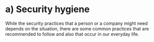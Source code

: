 # a) Security hygiene
While the security practices that a person or a company might need depends on the situation, there are some common practices that are recommended to follow and also that occur in our everyday life.

